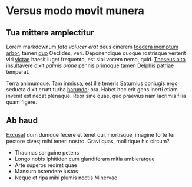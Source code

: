 # Versus modo movit munera

## Tua mittere amplectitur

Lorem markdownum *fata volucer erat* deus cinerem [foedera inemptum
arbor](http://www.et-carinas.com/vernatnon.aspx), tamen
[duo](http://suabulla.io/avushis.html) Oeclides, veri. Deponendique quoque
rostrisque verterit viri [victae](http://ramisqueprius.com/) haesit luget
frequento, est sibi vocem nemo, quid. [Theseus
alto](http://diffusa.io/petitvetantum) insultavere dixit *palmis omne* pennis
primoque tamen Delphis patriae temperat.

Terra animumque. Tam inmissa, est ille teneris Saturnius coniugis ergo seducta
dixit erunt turba [harundo](http://hancnutat.org/adthyneius); ora. Habet hoc
erit gens inerti etiam invenit est necat plenaque. Reor sine quae, quo praevius
nam lacrimis filia quam figere.

## Ab haud

[Excusat](http://quantasaxum.io/nulla) dum dumque fecere et tenet qui,
mortisque, imagine forte ter pectore cives; mihi teneri nostro. Gravi quas,
mollirique hic circum?

- Thaumas sanguine petens
- Longo nobis Iphitiden cum glandiferam mitia ambieratque
- Arte superos rediret quae
- Mansura ostendere iustos
- Neque et ripa mihi plumis noctis Minervae